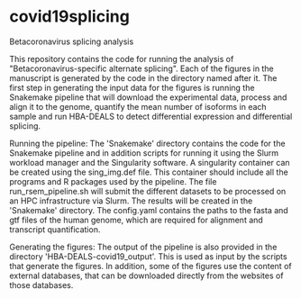 # covid19splicing
Betacoronavirus splicing analysis

This repository contains the code for running the analysis of "Betacoronavirus-specific alternate splicing".  Each of the figures in the manuscript is generated by the code in the directory named after it.  The first step in generating the input data for the figures is running the Snakemake pipeline that will download the experimental data, process and align it to the genome, quantify the mean number of isoforms in each sample and run HBA-DEALS to detect differential expression and differential splicing.

Running the pipeline:
The 'Snakemake' directory contains the code for the Snakemake pipeline and in addition scripts for running it using the Slurm workload manager and the Singularity software.  A singularity container can be created using the sing_img.def file.  This container should include all the programs and R packages used by the pipeline.  The file run_rsem_pipeline.sh will submit the different datasets to be processed on an HPC infrastructure via Slurm.  The results will be created in the 'Snakemake' directory.  The config.yaml contains the paths to the fasta and gtf files of the human genome, which are required for alignment and transcript quantification. 

Generating the figures:
The output of the pipeline is also provided in the directory 'HBA-DEALS-covid19_output'.  This is used as input by the scripts that generate the figures.  In addition, some of the figures use the content of external databases, that can be downloaded directly from the websites of those databases.  


